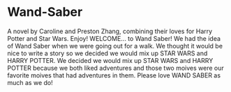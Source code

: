 # Wand-Saber
A novel by Caroline and Preston Zhang, combining their loves for Harry Potter and Star Wars. Enjoy!
WELCOME... to Wand Saber! We had the idea of Wand Saber when we were going out for a walk. We thought it 
would be nice to write a story so we decided we would mix up STAR WARS and HARRY POTTER. We decided we would 
mix up STAR WARS and HARRY POTTER because we both liked adventures and those two moives were our favorite moives that 
had adventures in them. Please love WAND SABER as much as we do!
